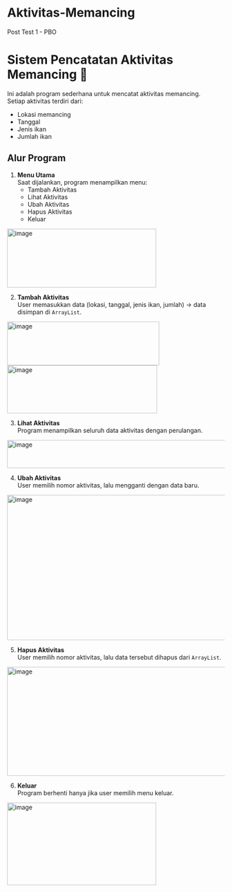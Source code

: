 # Aktivitas-Memancing
Post Test 1 - PBO
# Sistem Pencatatan Aktivitas Memancing 🎣

Ini adalah program sederhana untuk mencatat aktivitas memancing.  
Setiap aktivitas terdiri dari:
- Lokasi memancing
- Tanggal
- Jenis ikan
- Jumlah ikan

## Alur Program

1. **Menu Utama**  
   Saat dijalankan, program menampilkan menu:
   - Tambah Aktivitas
   - Lihat Aktivitas
   - Ubah Aktivitas
   - Hapus Aktivitas
   - Keluar
<img width="345" height="136" alt="image" src="https://github.com/user-attachments/assets/a1271240-e664-4aee-9045-d06c4b022f0d" />

2. **Tambah Aktivitas**  
   User memasukkan data (lokasi, tanggal, jenis ikan, jumlah) → data disimpan di `ArrayList`.
<img width="352" height="101" alt="image" src="https://github.com/user-attachments/assets/9bb570de-01d5-42a3-bf8e-ed982fb661e7" />
<img width="347" height="111" alt="image" src="https://github.com/user-attachments/assets/4c312b6e-5d6b-46cb-a9ba-f78b2f5b0e9f" />

3. **Lihat Aktivitas**  
   Program menampilkan seluruh data aktivitas dengan perulangan.
<img width="675" height="65" alt="image" src="https://github.com/user-attachments/assets/a30074f2-01cf-46eb-9707-613ba9667e8c" />

4. **Ubah Aktivitas**  
   User memilih nomor aktivitas, lalu mengganti dengan data baru.
<img width="680" height="336" alt="image" src="https://github.com/user-attachments/assets/1ad8af37-243b-4bff-9c94-15c272f69a3f" />

5. **Hapus Aktivitas**  
   User memilih nomor aktivitas, lalu data tersebut dihapus dari `ArrayList`.
<img width="666" height="252" alt="image" src="https://github.com/user-attachments/assets/8c8425b4-5339-4ad9-86e7-f3a636e4d60f" />

6. **Keluar**  
   Program berhenti hanya jika user memilih menu keluar.
<img width="345" height="191" alt="image" src="https://github.com/user-attachments/assets/02cc41bf-48ce-4ffb-ba37-a335f24a5e48" />


